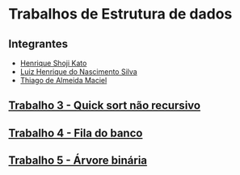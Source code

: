 # Trabalhos de Estrutura de dados

## Integrantes

- [Henrique Shoji Kato](https://github.com/henriquekato)
- [Luiz Henrique do Nascimento Silva](https://github.com/zziiuull)
- [Thiago de Almeida Maciel](https://github.com/ThiagoDeAM)

## [Trabalho 3 - Quick sort não recursivo](non-recursive-qsort)

## [Trabalho 4 - Fila do banco](bank-queue)

## [Trabalho 5 - Árvore binária](binary-tree)